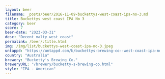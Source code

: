 ```yaml
---
layout: beer
filename: _posts/beer/2016-11-09-buckettys-west-coast-ipa-no-3.md
title: Buckettys west coast IPA No 3
category: beer
score: 7
beer-date: "2023-03-31"
desc: "Decent malty west coast"
permalink: /beer/:title.html
img: /img/list/buckettys-west-coast-ipa-no-3.jpeg
untappd: "https://untappd.com/b/buckettys-brewing-co--west-coast-ipa-no-3/5099408"
country: "Australia"
brewery: "Bucketty's Brewing Co."
breweryURL: "/brewery/bucketty-s-brewing-co.html"
style: "IPA - American"
---
```

